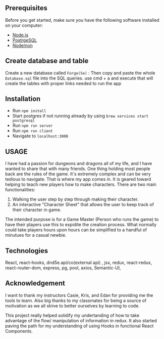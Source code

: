 
## Prerequisites

Before you get started, make sure you have the following software installed on your computer:

- [Node.js](https://nodejs.org/en/)
- [PostrgeSQL](https://www.postgresql.org/)
- [Nodemon](https://nodemon.io/)

## Create database and table

Create a new database called `Forge(5e)` :
Then copy and paste the whole `Database.sql` file into the SQL queries.
use cmd + a and execute
that will create the tables with proper links needed to run the app


## Installation


* Run `npm install`
* Start postgres if not running already by using `brew services start postgresql`
* Run `npm run server`
* Run `npm run client`
* Navigate to `localhost:3000`


## USAGE
I have had a passion for dungeons and dragons all of my life, and I have wanted to share that with many friends. One thing
holding most people back are the rules of the game. It's extremely complex and can be very tedious to navigate.
That is where my app comes in. It is geared toward helping to teach new players how to make characters. 
There are two main functionalities: 
1) Walking the user step by step through making their character.
2) An interactive "Character Sheet" that allows the user to keep track of their character in game.

The intended purpose is for a Game Master (Person who runs the game) to have their players use this to expidite the creation process.
What normally could take players hours upon hours can be simplified to a handful of minutues for a casual newbie.

## Technologies
React, react-hooks, dnd5e.api/co(external api) , jsx, redux, react-redux, react-router-dom, express, pg, pool, axios, Semantic-UI, 

## Acknowledgement
I want to thank my instructors Casie, Kris, and Edan for providing me the tools to learn. Also big thanks to my classmates for being a source of motivation as we all strive to better ourselves by learning to code.

This project really helped solidify my undertanding of how to take advantage of the flow/ manipulation of information in redux. 
It also started paving the path for my understanding of using Hooks in functional React Components.
